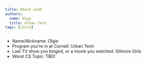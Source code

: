 ```yaml
---
title: About oea9
authors:
  name: Olga
  title: Urban Tech
tags: [intro]
---
```


- Name/Nickname: Olgie
- Program you're in at Cornell: Urban Tech
- Last TV show you binged, or a movie you watched: Gilmore Girls
- Worst CS Topic: TBD!
